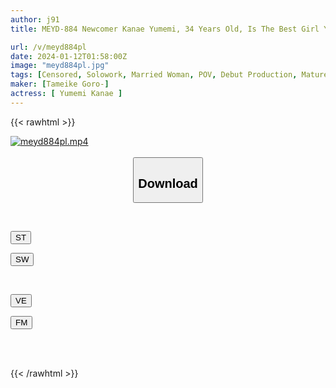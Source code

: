 ```yaml
---
author: j91
title: MEYD-884 Newcomer Kanae Yumemi, 34 Years Old, Is The Best Girl You Can't Take Your Eyes Off Of.

url: /v/meyd884pl
date: 2024-01-12T01:58:00Z
image: "meyd884pl.jpg"
tags: [Censored, Solowork, Married Woman, POV, Debut Production, Mature Woman	]
maker: [Tameike Goro-]
actress: [ Yumemi Kanae ]
---
```



{{< rawhtml >}}

<div class="video" data-videoid="JkB4JxG7docjDaj">
    <a href="javascript:;">
        <img src="/v/meyd884pl/meyd884pl.jpg" width="WIDTH" height="HEIGHT" alt="meyd884pl.mp4" loading="lazy">
    </a>
</div>

<script type="text/javascript" src="https://j91.asia/asset/on-demand-st.js"></script>

<br>
  <link rel="stylesheet" href="https://j91.asia/asset/bs5.css">
  
  <center>
  <button class="btn btn-primary" type="button" data-bs-toggle="collapse" data-bs-target=".multi-collapse" aria-expanded="false" aria-controls="multiCollapseExample1 multiCollapseExample2"><h2>Download</h2></button></center>
</p>
<div class="row">
  <div class="col">
    <div class="collapse multi-collapse" id="multiCollapseExample1">
      <div class="card card-body">
	      	      <br>
<div class="buttons">  
<p><a href="https://streamtape.to/v/JkB4JxG7docjDaj" target="_blank"><button class="btn-hover color-3"><i class="fa fa-download"></i> ST</button></a></p>
<p><a href="https://flaswish.com/5dosaipt4whs" target="_blank"><button class="btn-hover color-2"><i class="fa fa-download"></i> SW</button></a></p></div>
    </div>
  </div>
</div>
  <div class="col">
    <div class="collapse multi-collapse" id="multiCollapseExample2">
      <div class="card card-body">
	      <br>
<div class="buttons">
<p><a href="javascript:;" target="_blank"><button class="btn-hover color-9"><i class="fa fa-download"></i> VE</button></a></p>
<p><a href="javascript:;" target="_blank"><button class="btn-hover color-8"><i class="fa fa-download"></i> FM</button></a></p></div>
<br><br>
      </div>
    </div>
  </div>
</div>

{{< /rawhtml >}}